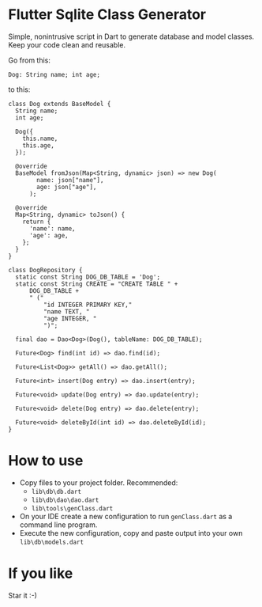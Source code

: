 # Flutter Sqlite Class Generator
Simple, nonintrusive script in Dart to generate database and model classes. Keep your code clean and reusable.

Go from this:

`Dog: String name; int age;`

to this:

```
class Dog extends BaseModel {
  String name;
  int age;

  Dog({
    this.name,
    this.age,
  });

  @override
  BaseModel fromJson(Map<String, dynamic> json) => new Dog(
        name: json["name"],
        age: json["age"],
      );

  @override
  Map<String, dynamic> toJson() {
    return {
      'name': name,
      'age': age,
    };
  }
}

class DogRepository {
  static const String DOG_DB_TABLE = 'Dog';
  static const String CREATE = "CREATE TABLE " +
      DOG_DB_TABLE +
      " ("
          "id INTEGER PRIMARY KEY,"
          "name TEXT, "
          "age INTEGER, "
          ")";

  final dao = Dao<Dog>(Dog(), tableName: DOG_DB_TABLE);

  Future<Dog> find(int id) => dao.find(id);

  Future<List<Dog>> getAll() => dao.getAll();

  Future<int> insert(Dog entry) => dao.insert(entry);

  Future<void> update(Dog entry) => dao.update(entry);

  Future<void> delete(Dog entry) => dao.delete(entry);

  Future<void> deleteById(int id) => dao.deleteById(id);
}
```

# How to use

- Copy files to your project folder. Recommended:
  - `lib\db\db.dart`
  - `lib\db\dao\dao.dart`
  - `lib\tools\genClass.dart`
- On your IDE create a new configuration to run `genClass.dart` as a command line program.
- Execute the new configuration, copy and paste output into your own `lib\db\models.dart`

# If you like

Star it :-)
